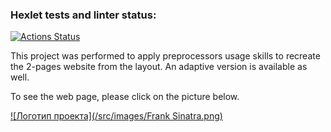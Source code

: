 ### Hexlet tests and linter status:
[![Actions Status](https://github.com/pdasya/layout-designer-project-56/workflows/hexlet-check/badge.svg)](https://github.com/pdasya/layout-designer-project-56/actions/runs/6079263497)

This project was performed to apply preprocessors usage skills to recreate the 2-pages website from the layout. An adaptive version is available as well.  

To see the web page, please click on the picture below.

[![Логотип проекта](/src/images/Frank Sinatra.png)](https://pdasya.github.io/layout-designer-project-56/index.html)